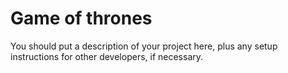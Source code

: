 # Game of thrones

You should put a description of your project here, plus any setup instructions for other developers, if necessary.